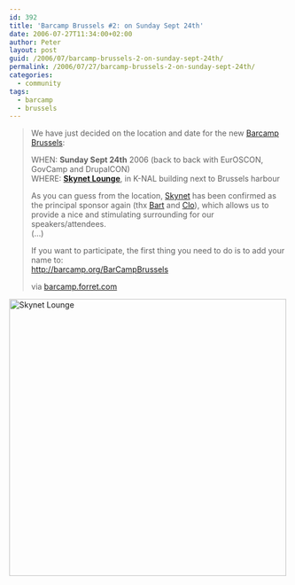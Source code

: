 ```yaml
---
id: 392
title: 'Barcamp Brussels #2: on Sunday Sept 24th'
date: 2006-07-27T11:34:00+02:00
author: Peter
layout: post
guid: /2006/07/barcamp-brussels-2-on-sunday-sept-24th/
permalink: /2006/07/27/barcamp-brussels-2-on-sunday-sept-24th/
categories:
  - community
tags:
  - barcamp
  - brussels
---
```


> We have just decided on the location and date for the new [Barcamp Brussels](http://barcamp.forret.com):
> 
> WHEN: **Sunday Sept 24th** 2006 (back to back with EurOSCON, GovCamp and DrupalCON)  
> WHERE: **[Skynet Lounge](http://www.skynetlounge.be)**, in K-NAL building next to Brussels harbour 
> 
> As you can guess from the location, [Skynet](http://www.skynet.be/) has been confirmed as the principal sponsor again (thx [Bart](http://becks.skynetblogs.be/) and [Clo](http://www.bnox.be/)), which allows us to provide a nice and stimulating surrounding for our speakers/attendees.  
> (&#8230;)
> 
> If you want to participate, the first thing you need to do is to add your name to:  
> <http://barcamp.org/BarCampBrussels> 
> 
> via [barcamp.forret.com](http://barcamp.forret.com/blog/2006/07/27/barcamp-2-sunday-24-sept/)

<img src="http://www.skynetlounge.be/img/photos/09.JPG" width="500" alt="Skynet Lounge" />